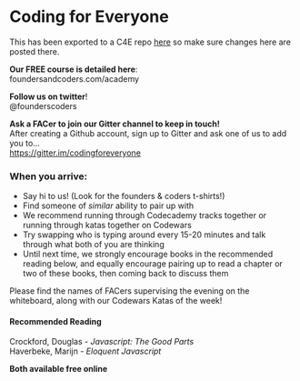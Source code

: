# Coding for Everyone

This has been exported to a C4E repo [here](https://github.com/codingforeveryone/project-on-board) so make sure changes here are posted there.

**Our FREE course is detailed here**:  
foundersandcoders.com/academy  

**Follow us on twitter**!   
  @founderscoders

**Ask a FACer to join our Gitter channel to keep in touch!**  
After creating a Github account, sign up to Gitter and ask one of us to add you to...  
https://gitter.im/codingforeveryone

### When you arrive:
* Say hi to us! (Look for the founders & coders t-shirts!)
* Find someone of *similar* ability to pair up with
* We recommend running through Codecademy tracks together or running through katas together on Codewars  
* Try swapping who is typing around every 15-20 minutes and talk through what both of you are thinking
* Until next time, we strongly encourage books in the recommended reading below, and equally encourage pairing up to read a chapter or two of these books, then coming back to discuss them

Please find the names of FACers supervising the evening on the whiteboard, along with our Codewars Katas of the week!

#### Recommended Reading

Crockford, Douglas - *Javascript: The Good Parts*  
Haverbeke, Marijn - *Eloquent Javascript*

**Both available free online**
